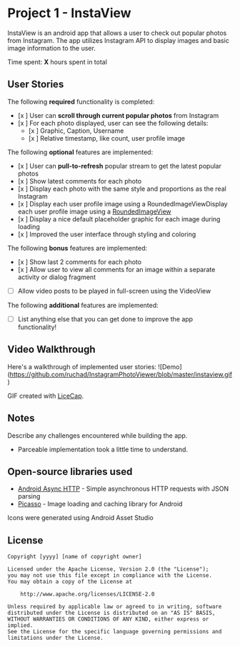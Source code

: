 # Project 1 - InstaView

InstaView is an android app that allows a user to check out popular photos from Instagram. The app utilizes Instagram API to display images and basic image information to the user.

Time spent: **X** hours spent in total

## User Stories

The following **required** functionality is completed:

* [x ] User can **scroll through current popular photos** from Instagram
* [x ] For each photo displayed, user can see the following details:
  * [x ] Graphic, Caption, Username
  * [x ] Relative timestamp, like count, user profile image

The following **optional** features are implemented:

* [x ] User can **pull-to-refresh** popular stream to get the latest popular photos
* [x ] Show latest comments for each photo
* [x ] Display each photo with the same style and proportions as the real Instagram
* [x ] Display each user profile image using a RoundedImageViewDisplay each user profile image using a [RoundedImageView](https://github.com/vinc3m1/RoundedImageView)
* [x ] Display a nice default placeholder graphic for each image during loading
* [x ] Improved the user interface through styling and coloring

The following **bonus** features are implemented:

* [x ] Show last 2 comments for each photo
* [x ] Allow user to view all comments for an image within a separate activity or dialog fragment
* [ ] Allow video posts to be played in full-screen using the VideoView

The following **additional** features are implemented:

* [ ] List anything else that you can get done to improve the app functionality!

## Video Walkthrough 

Here's a walkthrough of implemented user stories:
![Demo] (https://github.com/ruchad/InstagramPhotoViewer/blob/master/instaview.gif)


GIF created with [LiceCap](http://www.cockos.com/licecap/).

## Notes

Describe any challenges encountered while building the app.
- Parceable implementation took a little time to understand.

## Open-source libraries used

- [Android Async HTTP](https://github.com/loopj/android-async-http) - Simple asynchronous HTTP requests with JSON parsing
- [Picasso](http://square.github.io/picasso/) - Image loading and caching library for Android


Icons were generated using Android Asset Studio
## License

    Copyright [yyyy] [name of copyright owner]

    Licensed under the Apache License, Version 2.0 (the "License");
    you may not use this file except in compliance with the License.
    You may obtain a copy of the License at

        http://www.apache.org/licenses/LICENSE-2.0

    Unless required by applicable law or agreed to in writing, software
    distributed under the License is distributed on an "AS IS" BASIS,
    WITHOUT WARRANTIES OR CONDITIONS OF ANY KIND, either express or implied.
    See the License for the specific language governing permissions and
    limitations under the License.
